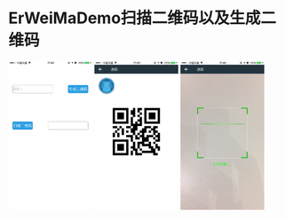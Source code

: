# ErWeiMaDemo扫描二维码以及生成二维码
<img src="https://github.com/Msshinana/imagesource/blob/master/erweima10.png" width="30%" height="30%">
<img src="https://github.com/Msshinana/imagesource/blob/master/erweima11.png" width="30%" height="30%">
<img src="https://github.com/Msshinana/imagesource/blob/master/erweima12.png" width="30%" height="30%">
